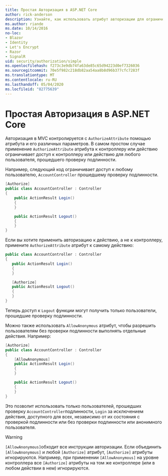 ```yaml
---
title: Простая Авторизация в ASP.NET Core
author: rick-anderson
description: Узнайте, как использовать атрибут авторизации для ограничения доступа к ASP.NET Core контроллерам и действиям.
ms.author: riande
ms.date: 10/14/2016
no-loc:
- Blazor
- Identity
- Let's Encrypt
- Razor
- SignalR
uid: security/authorization/simple
ms.openlocfilehash: f273c3e9db74fa63de85c65d94223d0ef7326036
ms.sourcegitcommit: 70e5f982c218db82aa54aa8b8d96b377cfc7283f
ms.translationtype: MT
ms.contentlocale: ru-RU
ms.lasthandoff: 05/04/2020
ms.locfileid: "82775639"
---
```

# <a name="simple-authorization-in-aspnet-core"></a>Простая Авторизация в ASP.NET Core

<a name="security-authorization-simple"></a>

Авторизация в MVC контролируется с `AuthorizeAttribute` помощью атрибута и его различных параметров. В самом простом случае применение `AuthorizeAttribute` атрибута к контроллеру или действию ограничивает доступ к контроллеру или действию для любого пользователя, прошедшего проверку подлинности.

Например, следующий код ограничивает доступ к любому пользователю, `AccountController` прошедшему проверку подлинности.

```csharp
[Authorize]
public class AccountController : Controller
{
    public ActionResult Login()
    {
    }

    public ActionResult Logout()
    {
    }
}
```

Если вы хотите применить авторизацию к действию, а не к контроллеру, примените `AuthorizeAttribute` атрибут к самому действию:

```csharp
public class AccountController : Controller
{
   public ActionResult Login()
   {
   }

   [Authorize]
   public ActionResult Logout()
   {
   }
}
```

Теперь доступ к `Logout` функции могут получить только пользователи, прошедшие проверку подлинности.

Можно также использовать `AllowAnonymous` атрибут, чтобы разрешить пользователям без проверки подлинности выполнять отдельные действия. Например:

```csharp
[Authorize]
public class AccountController : Controller
{
    [AllowAnonymous]
    public ActionResult Login()
    {
    }

    public ActionResult Logout()
    {
    }
}
```

Это позволит использовать только пользователей, прошедших проверку `AccountController`подлинности, `Login` за исключением действия, доступного для всех, независимо от их состояния с проверкой подлинности или без проверки подлинности или анонимного пользователя.

> [!WARNING]
> `[AllowAnonymous]`обходит все инструкции авторизации. Если объединить `[AllowAnonymous]` и любой `[Authorize]` атрибут, `[Authorize]` атрибуты игнорируются. Например, при применении `[AllowAnonymous]` на уровне контроллера все `[Authorize]` атрибуты на том же контроллере (или в любом действии в нем) игнорируются.
